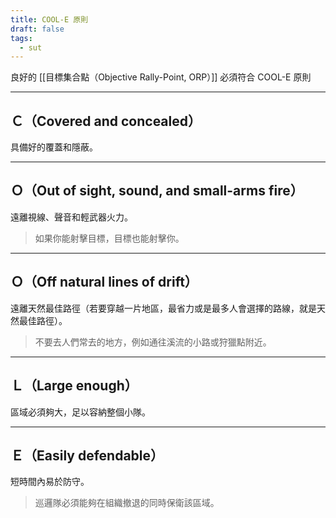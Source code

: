 ```yaml
---
title: COOL-E 原則
draft: false
tags:
  - sut
---
```

良好的 [[目標集合點（Objective Rally-Point, ORP）]] 必須符合 COOL-E 原則

---
## Ｃ（Covered and concealed）
具備好的覆蓋和隱蔽。

---
## Ｏ（Out of sight, sound, and small-arms fire）
遠離視線、聲音和輕武器火力。

> 如果你能射擊目標，目標也能射擊你。

---
## Ｏ（Off natural lines of drift）
遠離天然最佳路徑（若要穿越一片地區，最省力或是最多人會選擇的路線，就是天然最佳路徑）。

> 不要去人們常去的地方，例如通往溪流的小路或狩獵點附近。

---
## Ｌ（Large enough）
區域必須夠大，足以容納整個小隊。

---
## Ｅ（Easily defendable）
短時間內易於防守。

> 巡邏隊必須能夠在組織撤退的同時保衛該區域。
